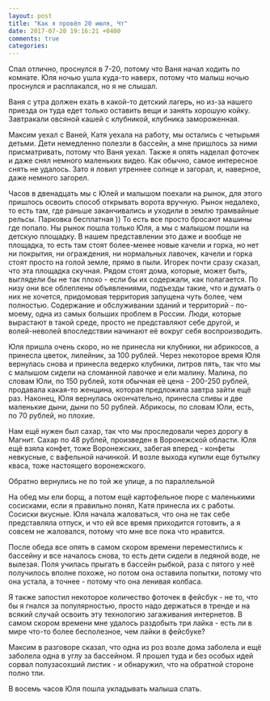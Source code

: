 ```yaml
---
layout: post
title: "Как я провёл 20 июля, Чт"
date: 2017-07-20 19:16:21 +0400
comments: true
categories: 
---
```

Спал отлично, проснулся в 7-20, потому что Ваня начал ходить по комнате. Юля ночью ушла куда-то наверх, потому что малыш ночью проснулся и расплакался, но я не слышал.

Ваня с утра должен ехать в какой-то детский лагерь, но из-за нашего приезда он туда едет только оставить вещи и занять хорошую койку. Завтракали овсяной кашей с клубникой, клубника замороженная.

Максим уехал с Ваней, Катя уехала на работу, мы остались с четырьмя детьми. Дети немедленно полезли в бассейн, а мне пришлось за ними присматривать, потому что Ваня уехал. Также я опять наделал фоточек и даже снял немного маленьких видео. Как обычно, самое интересное снять не удалось. Зато я ловил утреннее солнце и загорал, и, наверное, даже немного загорел.

Часов в двенадцать мы с Юлей и малышом поехали на рынок, для этого пришлось освоить способ открывать ворота вручную. Рынок недалеко, то есть там, где раньше заканчивались и уходили в землю трамвайные рельсы. Парковка бесплатная )) То есть все просто бросают машины где попало. Ны рынок пошла только Юля, а мы с малышом пошли на детскую площадку. В нашем представлении это даже и вообще не площадка, то есть там стоят более-менее новые качели и горка, но нет ни покрытия, ни ограждения, ни нормальных лавочек, качели и горка стоят просто на голой земле, прямо в пыли. Игорек почти сразу сказал, что эта площадка скучная. Рядом стоят дома, которые, может быть, выглядели бы не так плохо - если бы их содержали, как полагается. По низу они все облеплены объявлениями, подъезды такие, что и думать о них не хочется, придомовая территория запущена чуть более, чем полностью. Содержание и обслуживании зданий и территорий - по-моему, одна из самых больших проблем в России. Люди, которые вырастают в такой среде, просто не представляют себе другой, и волей-неволей впоследствии начинают её вокруг себя воспроизводить.

Юля пришла очень скоро, но не принесла ни клубники, ни абрикосов, а принесла цветок, лилейник, за 100 рублей. Через некоторое время Юля вернулась снова и принесла ведерко клубники, литров пять, так что мы с малышом сидели на сломанной лавочке и ели малину. Малина, по словам Юли, по 150 рублей, хотя обычная её цена - 200-250 рублей, продавала какая-то женщина, которая предложила завтра зайти ещё раз. Наконец, Юля вернулась окончательно, принесла сливы и две маленькие дыни, дыни по 50 рублей. Абрикосы, по словам Юли, есть, по 70 рублей, но плохие.

Нам ещё нужен был сахар, так что мы проследовали через дорогу в Магнит. Сахар по 48 рублей, произведен в Воронежской области. Юля ещё взяла конфет, тоже Воронежских, забегая вперед - конфеты невкусные, с вафельной начинкой. И возле выхода купили еще бутылку кваса, тоже настоящего воронежского.

Обратно вернулись не по той же улице, а по параллельной 


На обед мы ели борщ, а потом ещё картофельное пюре с маленькими сосисками, если я правильно понял, Катя принесла их с работы. Сосиски вкусные. Юля начала жаловаться, что она не так себе представляла отпуск, и что ей все время приходится готовить, а я совсем не жаловался, потому что мне все пока что нравится. 

После обеда все опять в самом скором времени переместились к бассейну и все началось снова, то есть дети сидели в ледяной воде, не вылезая. Поля училась прыгать в бассейн рыбкой, раза с пятого у неё получилось вполне похоже, но потом она оставила попытки, потому что она устала, а точнее - потому что она ленивая колбаса.

Я также запостил некоторое количество фоточек в фейсбук - не то, что бы я гнался за популярностью, просто надо держаться в тренде и на всякий случай освоить эту технологию загаживания интернетов. В самом скором времени мне удалось раздобыть три лайка - есть ли в мире что-то более бесполезное, чем лайки в фейсбуке?


Максим в разговоре сказал, что одна из роз возле дома заболела и ещё заболела одна в углу за бассейном. Я прошел туда и без особых идей сорвал полузасохший листик - и обнаружил, что на обратной стороне полно тли. 



В восемь часов Юля пошла укладывать малыша спать.